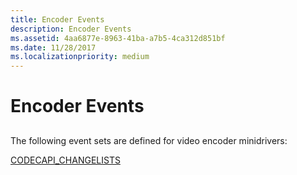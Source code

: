 ```yaml
---
title: Encoder Events
description: Encoder Events
ms.assetid: 4aa6877e-8963-41ba-a7b5-4ca312d851bf
ms.date: 11/28/2017
ms.localizationpriority: medium
---
```


# Encoder Events


## <span id="ddk_encoder_events_ks"></span><span id="DDK_ENCODER_EVENTS_KS"></span>


The following event sets are defined for video encoder minidrivers:

[CODECAPI\_CHANGELISTS](codecapi-changelists.md)

 

 





